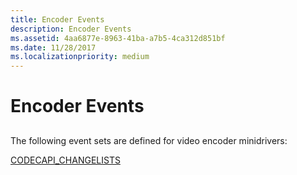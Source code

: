 ```yaml
---
title: Encoder Events
description: Encoder Events
ms.assetid: 4aa6877e-8963-41ba-a7b5-4ca312d851bf
ms.date: 11/28/2017
ms.localizationpriority: medium
---
```


# Encoder Events


## <span id="ddk_encoder_events_ks"></span><span id="DDK_ENCODER_EVENTS_KS"></span>


The following event sets are defined for video encoder minidrivers:

[CODECAPI\_CHANGELISTS](codecapi-changelists.md)

 

 





